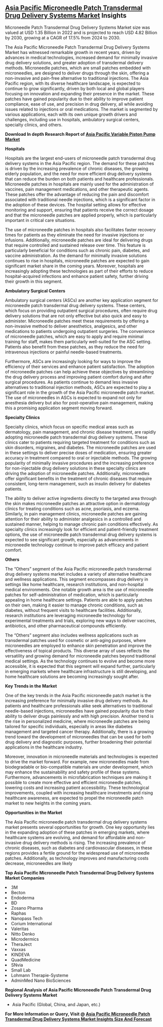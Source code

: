 <h2><a href="https://www.verifiedmarketreports.com/download-sample/?rid=422104&amp;utm_source=Github-Feb&amp;utm_medium=225" target="_blank">Asia Pacific Microneedle Patch Transdermal Drug Delivery Systems Market</a> Insights</h2><p>Microneedle Patch Transdermal Drug Delivery Systems Market size was valued at USD 1.35 Billion in 2022 and is projected to reach USD 4.82 Billion by 2030, growing at a CAGR of 17.5% from 2024 to 2030.</p><p><p>The Asia Pacific Microneedle Patch Transdermal Drug Delivery Systems Market has witnessed remarkable growth in recent years, driven by advances in medical technologies, increased demand for minimally invasive drug delivery solutions, and greater adoption of transdermal delivery methods. Microneedle patches, which are small patches embedded with microneedles, are designed to deliver drugs through the skin, offering a non-invasive and pain-free alternative to traditional injections. The Asia Pacific region, with its diverse healthcare landscape, is expected to continue to grow significantly, driven by both local and global players focusing on innovation and expanding their presence in the market. These patches have gained popularity due to their ability to improve patient compliance, ease of use, and precision in drug delivery, all while avoiding issues related to injections or oral medications. The market is segmented by various applications, each with its own unique growth drivers and challenges, including use in hospitals, ambulatory surgical centers, specialty clinics, and others. <p><strong>Download In depth Research Report of <a href="https://www.verifiedmarketreports.com/download-sample/?rid=236118&amp;utm_source=Pulse-Dec&amp;utm_medium=225" target="_blank">Asia Pacific Variable Piston Pump Market</a></strong></p></p> <p><strong>Hospitals</strong></p> <p>Hospitals are the largest end-users of microneedle patch transdermal drug delivery systems in the Asia Pacific region. The demand for these patches is driven by the increasing prevalence of chronic diseases, the growing elderly population, and the need for more efficient drug delivery systems that can reduce the burden on both patients and healthcare professionals. Microneedle patches in hospitals are mainly used for the administration of vaccines, pain management medications, and other therapeutic agents. These patches offer the advantage of reducing the pain and discomfort associated with traditional needle injections, which is a significant factor in the adoption of these devices. The hospital setting allows for effective monitoring and support, ensuring that patients receive the correct dosage and that the microneedle patches are applied properly, which is particularly important in critical care situations.</p> <p>The use of microneedle patches in hospitals also facilitates faster recovery times for patients as they eliminate the need for invasive injections or infusions. Additionally, microneedle patches are ideal for delivering drugs that require controlled and sustained release over time. This feature is particularly beneficial for conditions such as chronic pain, diabetes, and vaccine administration. As the demand for minimally invasive solutions continues to rise in hospitals, microneedle patches are expected to gain significant market share in the coming years. Moreover, hospitals are increasingly adopting these technologies as part of their efforts to reduce hospital-acquired infections and enhance patient safety, further driving their growth in this segment.</p> <p><strong>Ambulatory Surgical Centers</strong></p> <p>Ambulatory surgical centers (ASCs) are another key application segment for microneedle patch transdermal drug delivery systems. These centers, which focus on providing outpatient surgical procedures, often require drug delivery solutions that are not only effective but also quick and easy to administer. Microneedle patches meet these requirements by offering a non-invasive method to deliver anesthetics, analgesics, and other medications to patients undergoing outpatient surgeries. The convenience of microneedle patches, which are easy to apply and require minimal training for staff, makes them particularly well-suited for the ASC setting. Patients also benefit from these patches, as they reduce the need for intravenous injections or painful needle-based treatments.</p> <p>Furthermore, ASCs are increasingly looking for ways to improve the efficiency of their services and enhance patient satisfaction. The adoption of microneedle patches can help achieve these objectives by streamlining the drug delivery process and improving patient comfort during and after surgical procedures. As patients continue to demand less invasive alternatives to traditional injection methods, ASCs are expected to play a significant role in the growth of the Asia Pacific microneedle patch market. The use of microneedles in ASCs is expected to expand not only for anesthesia delivery but also for post-operative pain management, making this a promising application segment moving forward.</p> <p><strong>Specialty Clinics</strong></p> <p>Specialty clinics, which focus on specific medical areas such as dermatology, pain management, and chronic disease treatment, are rapidly adopting microneedle patch transdermal drug delivery systems. These clinics cater to patients requiring targeted treatment for conditions such as skin disorders, migraines, and diabetes. The microneedle patches are used in these settings to deliver precise doses of medication, ensuring greater accuracy in treatment compared to oral or injectable methods. The growing popularity of minimally invasive procedures and the increasing preference for non-injectable drug delivery solutions in these specialty clinics are driving the adoption of microneedle patches. Additionally, microneedles offer significant benefits in the treatment of chronic diseases that require consistent, long-term management, such as insulin delivery for diabetes patients.</p> <p>The ability to deliver active ingredients directly to the targeted area through the skin makes microneedle patches an attractive option in dermatology clinics for treating conditions such as acne, psoriasis, and eczema. Similarly, in pain management clinics, microneedle patches are gaining attention for their ability to administer analgesics in a controlled and sustained manner, helping to manage chronic pain conditions effectively. As specialty clinics increasingly look for efficient and patient-friendly treatment options, the use of microneedle patch transdermal drug delivery systems is expected to see significant growth, especially as advancements in microneedle technology continue to improve patch efficacy and patient comfort.</p> <p><strong>Others</strong></p> <p>The “Others” segment of the Asia Pacific microneedle patch transdermal drug delivery systems market includes a variety of alternative healthcare and wellness applications. This segment encompasses drug delivery in settings like home healthcare, research institutions, and non-hospital medical environments. One notable growth area is the use of microneedle patches for self-administration of medication, which is particularly appealing in home healthcare settings. Patients are able to apply patches on their own, making it easier to manage chronic conditions, such as diabetes, without frequent visits to healthcare facilities. Additionally, research institutions are leveraging microneedle technology for experimental treatments and trials, exploring new ways to deliver vaccines, antibiotics, and other pharmaceutical compounds efficiently.</p> <p>The “Others” segment also includes wellness applications such as transdermal patches used for cosmetic or anti-aging purposes, where microneedles are employed to enhance skin penetration and improve the effectiveness of topical products. This diverse array of uses reflects the versatility and growing demand for microneedle patches beyond traditional medical settings. As the technology continues to evolve and become more accessible, it is expected that this segment will expand further, particularly in emerging markets where healthcare infrastructure is still developing, and home healthcare solutions are becoming increasingly sought after.</p> <p><strong>Key Trends in the Market</strong></p> <p>One of the key trends in the Asia Pacific microneedle patch market is the increasing preference for minimally invasive drug delivery methods. As patients and healthcare professionals alike seek alternatives to traditional needle-based injections, microneedles have gained popularity due to their ability to deliver drugs painlessly and with high precision. Another trend is the rise in personalized medicine, where microneedle patches are being tailored for specific individuals, especially in areas like diabetes management and targeted cancer therapy. Additionally, there is a growing trend toward the development of microneedles that can be used for both drug delivery and diagnostic purposes, further broadening their potential applications in the healthcare industry.</p> <p>Moreover, innovation in microneedle materials and technologies is expected to drive the market forward. For example, new microneedles made from biodegradable or bio-compatible materials are under development, which may enhance the sustainability and safety profile of these systems. Furthermore, advancements in microfabrication techniques are making it possible to create more effective and efficient microneedle patches, lowering costs and increasing patient accessibility. These technological improvements, coupled with increasing healthcare investments and rising healthcare awareness, are expected to propel the microneedle patch market to new heights in the coming years.</p> <p><strong>Opportunities in the Market</strong></p> <p>The Asia Pacific microneedle patch transdermal drug delivery systems market presents several opportunities for growth. One key opportunity lies in the expanding adoption of these patches in emerging markets, where healthcare systems are evolving, and demand for affordable and non-invasive drug delivery methods is rising. The increasing prevalence of chronic diseases, such as diabetes and cardiovascular diseases, in these regions provides a fertile ground for the widespread use of microneedle patches. Additionally, as technology improves and manufacturing costs decrease, microneedles are likely</p><p><strong>Top Asia Pacific Microneedle Patch Transdermal Drug Delivery Systems Market Companies</strong></p><div data-test-id=""><p><li>3M</li><li> Becton</li><li> Endoderma</li><li> BD</li><li> Zosano Pharma</li><li> Raphas</li><li> Nanopass Tech</li><li> Corium International</li><li> Valeritas</li><li> Nitto Denko</li><li> Microdermics</li><li> TheraJect</li><li> Vaxxas</li><li> KINDEVA</li><li> QuadMedicine</li><li> SNvia</li><li> Small Lab</li><li> Lohmann Therapie-Systeme</li><li> AdminMed Nano BioSciences</li></p><div><strong>Regional Analysis of&nbsp;Asia Pacific Microneedle Patch Transdermal Drug Delivery Systems Market</strong></div><ul><li dir="ltr"><p dir="ltr">Asia Pacific (Global, China, and Japan, etc.)</p></li></ul><p><strong>For More Information or Query, Visit @&nbsp;</strong><strong><a href="https://www.verifiedmarketreports.com/product/microneedle-patch-transdermal-drug-delivery-systems-market/?utm_source=Github-Feb&amp;utm_medium=225" target="_blank">Asia Pacific Microneedle Patch Transdermal Drug Delivery Systems Market Insights Size And Forecast</a></strong></p></div><h2>&nbsp;</h2><div data-test-id="">&nbsp;</div>
